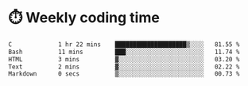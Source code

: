 
# :stopwatch: Weekly coding time
<!--START_SECTION:waka-->

```txt
C             1 hr 22 mins    ████████████████████▒░░░░   81.55 %
Bash          11 mins         ███░░░░░░░░░░░░░░░░░░░░░░   11.74 %
HTML          3 mins          ▓░░░░░░░░░░░░░░░░░░░░░░░░   03.20 %
Text          2 mins          ▓░░░░░░░░░░░░░░░░░░░░░░░░   02.22 %
Markdown      0 secs          ▒░░░░░░░░░░░░░░░░░░░░░░░░   00.73 %
```

<!--END_SECTION:waka-->


<!-- <p> <img src="https://github-readme-stats.vercel.app/api?username=cozgerest&show_icons=true&hide_border=false" />  </p> -->

